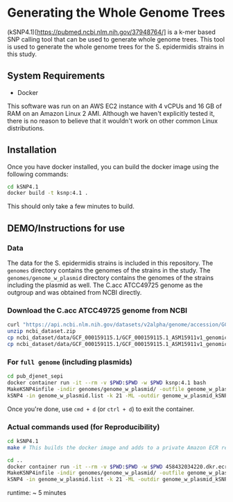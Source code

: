 # Generating the Whole Genome Trees

(kSNP4.1)[https://pubmed.ncbi.nlm.nih.gov/37948764/] is a k-mer based SNP calling tool that can be used to generate whole genome trees. This tool is used to generate the whole genome trees for the S. epidermidis strains in this study.

## System Requirements

- Docker

This software was run on an AWS EC2 instance with 4 vCPUs and 16 GB of RAM on an Amazon Linux 2 AMI. Although we haven't explicitly tested it, there is no reason to believe that it wouldn't work on other common Linux distributions.

## Installation

Once you have docker installed, you can build the docker image using the following commands:

```bash
cd kSNP4.1
docker build -t ksnp:4.1 .
```

This should only take a few minutes to build.

## DEMO/Instructions for use

### Data

The data for the S. epidermidis strains is included in this repository. The `genomes` directory contains the genomes of the strains in the study. The `genomes/genome_w_plasmid` directory contains the genomes of the strains including the plasmid as well. The C.acc ATCC49725 genome as the outgroup and was obtained from NCBI directly.


### Download the C.acc ATCC49725 genome from NCBI

```bash
curl "https://api.ncbi.nlm.nih.gov/datasets/v2alpha/genome/accession/GCF_000159115.1/download?include_annotation_type=GENOME_FASTA" --output ncbi_dataset.zip
unzip ncbi_dataset.zip
cp ncbi_dataset/data/GCF_000159115.1/GCF_000159115.1_ASM15911v1_genomic.fna genomes/main_genome/C_acc_ATCC49725.fa
cp ncbi_dataset/data/GCF_000159115.1/GCF_000159115.1_ASM15911v1_genomic.fna genomes/genome_w_plasmid/C_acc_ATCC49725.fa
```

### For `full genome` (including plasmids)

```bash
cd pub_djenet_sepi
docker container run -it --rm -v $PWD:$PWD -w $PWD ksnp:4.1 bash
MakeKSNP4infile -indir genomes/genome_w_plasmid/ -outfile genome_w_plasmid.list
kSNP4 -in genome_w_plasmid.list -k 21 -ML -outdir genome_w_plasmid_kSNP_run
```

Once you're done, use `cmd + d` (or `ctrl + d`) to exit the container.

### Actual commands used (for Reproducibility)

```bash
cd kSNP4.1
make # This builds the docker image and adds to a private Amazon ECR repository

cd ..
docker container run -it --rm -v $PWD:$PWD -w $PWD 458432034220.dkr.ecr.us-west-2.amazonaws.com/ksnp4:20240112010805 bash
MakeKSNP4infile -indir genomes/genome_w_plasmid/ -outfile genome_w_plasmid.list
kSNP4 -in genome_w_plasmid.list -k 21 -ML -outdir genome_w_plasmid_kSNP_run
```

runtime: ~ 5 minutes
